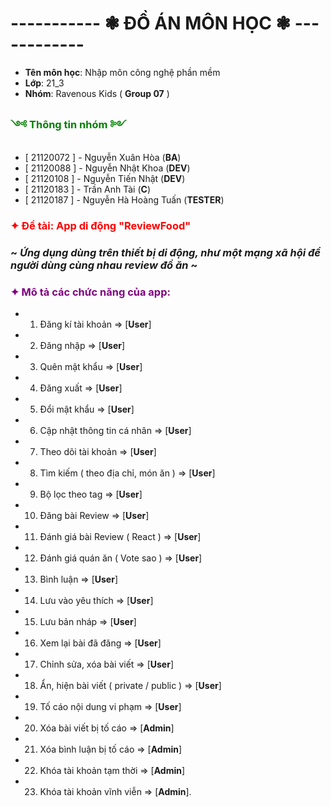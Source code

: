 # -----------  ❃ ĐỒ ÁN MÔN HỌC  ❃   ------------

- **Tên môn học**: Nhập môn công nghệ phần mềm
- **Lớp**: 21_3
- **Nhóm**: Ravenous Kids ( **Group 07** ) 

<h3 style="color: green;">༺ Thông tin nhóm ༻</h3> 

- [ 21120072 ] - Nguyễn Xuân Hòa (**BA**)
- [ 21120088 ] - Nguyễn Nhật Khoa (**DEV**)
- [ 21120108 ] - Nguyễn Tiến Nhật (**DEV**)
- [ 21120183 ] - Trần Anh Tài (**C**)
- [ 21120187 ] - Nguyễn Hà Hoàng Tuấn (**TESTER**)

    
<h3 style="color: red;">✦ Đề tài: App di động "ReviewFood"</h3>

### ~ _Ứng dụng dùng trên thiết bị di động, như một mạng xã hội để người dùng cùng nhau review đồ ăn_ ~

<h3 style="color: purple;">✦ Mô tả các chức năng của app:</h3>

- 1) Đăng kí tài khoản => [**User**]
- 2) Đăng nhập => [**User**]
- 3) Quên mật khẩu =>  [**User**]
- 4) Đăng xuất => [**User**] 
- 5) Đổi mật khẩu => [**User**] 
- 6) Cập nhật thông tin cá nhân => [**User**]
- 7) Theo dõi tài khoản => [**User**]  
- 8) Tìm kiếm ( theo địa chỉ, món ăn ) => [**User**]
- 9) Bộ lọc theo tag => [**User**]
- 10) Đăng bài Review => [**User**] 
- 11) Đánh giá bài Review ( React ) => [**User**]
- 12) Đánh giá quán ăn ( Vote sao ) => [**User**] 
- 13) Bình luận => [**User**]   
- 14) Lưu vào yêu thích => [**User**] 
- 15) Lưu bản nháp => [**User**] 
- 16) Xem lại bài đã đăng => [**User**]
- 17) Chỉnh sửa, xóa bài viết =>  [**User**]
- 18) Ẩn, hiện bài viết ( private / public ) => [**User**]
- 19) Tố cáo nội dung vi phạm => [**User**]
- 20) Xóa bài viết bị tố cáo => [**Admin**]
- 21) Xóa bình luận bị tố cáo => [**Admin**]
- 22) Khóa tài khoản tạm thời => [**Admin**]
- 23) Khóa tài khoản vĩnh viễn => [**Admin**]. 





